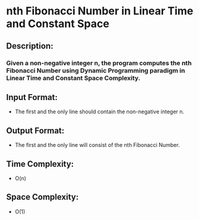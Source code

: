 # nth Fibonacci Number in Linear Time and Constant Space
## Description:
### Given a non-negative integer n, the program computes the nth Fibonacci Number using Dynamic Programming paradigm in Linear Time and Constant Space Complexity.
## Input Format:
* The first and the only line should contain the non-negative integer n. 
## Output Format:
* The first and the only line will consist of the nth Fibonacci Number.
## Time Complexity:
* O(n)
## Space Complexity:
* O(1)